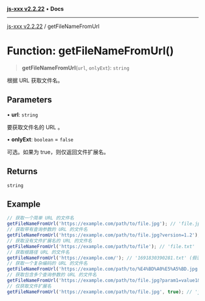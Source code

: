 [**js-xxx v2.2.22**](../README.md) • **Docs**

***

[js-xxx v2.2.22](../README.md) / getFileNameFromUrl

# Function: getFileNameFromUrl()

> **getFileNameFromUrl**(`url`, `onlyExt`): `string`

根据 URL 获取文件名。

## Parameters

• **url**: `string`

要获取文件名的 URL 。

• **onlyExt**: `boolean` = `false`

可选。如果为 true，则仅返回文件扩展名。

## Returns

`string`

## Example

```ts
// 获取一个简单 URL 的文件名
getFileNameFromUrl('https://example.com/path/to/file.jpg'); // 'file.jpg'
// 获取带有查询参数的 URL 的文件名
getFileNameFromUrl('https://example.com/path/to/file.jpg?version=1.2'); // 'file.jpg'
// 获取没有文件扩展名的 URL 的文件名
getFileNameFromUrl('https://example.com/path/to/file'); // 'file.txt'
// 获取根路径 URL 的文件名
getFileNameFromUrl('https://example.com/'); // '1691830390281.txt' (假设当前时间为 1691830390281)
// 获取一个复杂编码的 URL 的文件名
getFileNameFromUrl('https://example.com/path/to/%E4%BD%A0%E5%A5%BD.jpg'); // '你好.jpg'
// 获取包含多个查询参数的 URL 的文件名
getFileNameFromUrl('https://example.com/path/to/file.jpg?param1=value1&param2=value2'); // 'file.jpg'
// 仅获取文件扩展名
getFileNameFromUrl('https://example.com/path/to/file.jpg', true); // 'jpg'
```
